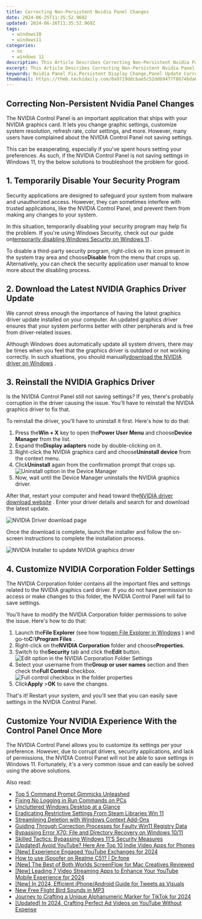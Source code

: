 ```yaml
---
title: Correcting Non-Persistent Nvidia Panel Changes
date: 2024-06-25T11:35:52.969Z
updated: 2024-06-26T11:35:52.969Z
tags:
  - windows10
  - windows11
categories:
  - os
  - windows 11
description: This Article Describes Correcting Non-Persistent Nvidia Panel Changes
excerpt: This Article Describes Correcting Non-Persistent Nvidia Panel Changes
keywords: Nvidia Panel Fix,Persistent Display Change,Panel Update Correction,Nvidia Screen Adjustment,Stable Panel Settings,Non-Persistent Adjustments,Correcting Graphics Panel
thumbnail: https://thmb.techidaily.com/0a9719ddcbae5c52ddb9477f8674bda6f7443fbaaf23c9836dcb573723ce4b8e.jpg
---
```


## Correcting Non-Persistent Nvidia Panel Changes

 The NVIDIA Control Panel is an important application that ships with your NVIDIA graphics card. It lets you change graphic settings, customize system resolution, refresh rate, color settings, and more. However, many users have complained about the NVIDIA Control Panel not saving settings.

 This can be exasperating, especially if you've spent hours setting your preferences. As such, if the NVIDIA Control Panel is not saving settings in Windows 11, try the below solutions to troubleshoot the problem for good.

## 1\. Temporarily Disable Your Security Program

 Security applications are designed to safeguard your system from malware and unauthorized access. However, they can sometimes interfere with trusted applications, like the NVIDIA Control Panel, and prevent them from making any changes to your system.

 In this situation, temporarily disabling your security program may help fix the problem. If you're using Windows Security, check out our guide on[temporarily disabling Windows Security on Windows 11](https://www.makeuseof.com/temporarily-disable-windows-security-windows-11/) .

 To disable a third-party security program, right-click on its icon present in the system tray area and choose**Disable** from the menu that crops up. Alternatively, you can check the security application user manual to know more about the disabling process.

## 2\. Download the Latest NVIDIA Graphics Driver Update

 We cannot stress enough the importance of having the latest graphics driver update installed on your computer. An updated graphics driver ensures that your system performs better with other peripherals and is free from driver-related issues.

 Although Windows does automatically update all system drivers, there may be times when you feel that the graphics driver is outdated or not working correctly. In such situations, you should manually[download the NVIDIA driver on Windows](https://www.makeuseof.com/how-update-nvidia-graphics-card-drivers-windows/) .

## 3\. Reinstall the NVIDIA Graphics Driver

 Is the NVIDIA Control Panel still not saving settings? If yes, there's probably corruption in the driver causing the issue. You'll have to reinstall the NVIDIA graphics driver to fix that.

 To reinstall the driver, you'll have to uninstall it first. Here's how to do that:

1. Press the**Win + X** key to open the**Power User Menu** and choose**Device Manager** from the list.
2. Expand the**Display adapters** node by double-clicking on it.
3. Right-click the NVIDIA graphics card and choose**Uninstall device** from the context menu.
4. Click**Uninstall** again from the confirmation prompt that crops up.  
![Uninstall option in the Device Manager](https://static1.makeuseofimages.com/wordpress/wp-content/uploads/2023/05/uninstall-option-2.jpg)
5. Now, wait until the Device Manager uninstalls the NVIDIA graphics driver.

 After that, restart your computer and head toward the[NVIDIA driver download website](https://www.nvidia.com/download/index.aspx) . Enter your driver details and search for and download the latest update.

![NVIDIA Driver download page](https://static1.makeuseofimages.com/wordpress/wp-content/uploads/2023/05/nvidia-driver-download.jpg)

 Once the download is complete, launch the installer and follow the on-screen instructions to complete the installation process.

![NVIDIA Installer to update NVIDIA graphics driver](https://static1.makeuseofimages.com/wordpress/wp-content/uploads/2023/05/nvidia-installer.jpg)

## 4\. Customize NVIDIA Corporation Folder Settings

 The NVIDIA Corporation folder contains all the important files and settings related to the NVIDIA graphics card driver. If you do not have permission to access or make changes to this folder, the NVIDIA Control Panel will fail to save settings.

 You'll have to modify the NVIDIA Corporation folder permissions to solve the issue. Here's how to do that:

1. Launch the**File Explorer** (see how to[open File Explorer in Windows](https://www.makeuseof.com/windows-open-file-explorer/) ) and go-to**C:\\Program Files** .
2. Right-click on the**NVIDIA Corporation** folder and choose**Properties.**
3. Switch to the**Security** tab and click the**Edit** button.  
![Edit option in the NVIDIA Corporation Folder Settings](https://static1.makeuseofimages.com/wordpress/wp-content/uploads/2023/05/edit-option.jpg)
4. Select your username from the**Group or user names** section and then check the**Full Control** checkbox.  
![Full control checkbox in the folder properties](https://static1.makeuseofimages.com/wordpress/wp-content/uploads/2023/05/full-control-checkbox.jpg)
5. Click**Apply** \>**OK** to save the changes.

 That's it! Restart your system, and you'll see that you can easily save settings in the NVIDIA Control Panel.

## Customize Your NVIDIA Experience With the Control Panel Once More

 The NVIDIA Control Panel allows you to customize its settings per your preference. However, due to corrupt drivers, security applications, and lack of permissions, the NVIDIA Control Panel will not be able to save settings in Windows 11\. Fortunately, it's a very common issue and can easily be solved using the above solutions.


<ins class="adsbygoogle"
     style="display:block"
     data-ad-format="autorelaxed"
     data-ad-client="ca-pub-7571918770474297"
     data-ad-slot="1223367746"></ins>



<ins class="adsbygoogle"
     style="display:block"
     data-ad-client="ca-pub-7571918770474297"
     data-ad-slot="8358498916"
     data-ad-format="auto"
     data-full-width-responsive="true"></ins>

<span class="atpl-alsoreadstyle">Also read:</span>
<div><ul>
<li><a href="https://win11.techidaily.com/top-5-command-prompt-gimmicks-unleashed/"><u>Top 5 Command Prompt Gimmicks Unleashed</u></a></li>
<li><a href="https://win11.techidaily.com/fixing-no-logging-in-run-commands-on-pcs/"><u>Fixing No Logging in Run Commands on PCs</u></a></li>
<li><a href="https://win11.techidaily.com/uncluttered-windows-desktop-at-a-glance/"><u>Uncluttered Windows Desktop at a Glance</u></a></li>
<li><a href="https://win11.techidaily.com/eradicating-restrictive-settings-from-steam-libraries-win-11/"><u>Eradicating Restrictive Settings From Steam Libraries Win 11</u></a></li>
<li><a href="https://win11.techidaily.com/streamlining-deletion-with-windows-context-add-ons/"><u>Streamlining Deletion with Windows Context Add-Ons</u></a></li>
<li><a href="https://win11.techidaily.com/guiding-through-correction-processes-for-faulty-win11-registry-data/"><u>Guiding Through Correction Processes for Faulty Win11 Registry Data</u></a></li>
<li><a href="https://win11.techidaily.com/bypassing-error-x70-file-and-directory-recovery-on-windows-1011/"><u>Bypassing Error X70: File and Directory Recovery on Windows 10/11</u></a></li>
<li><a href="https://win11.techidaily.com/skilled-tactics-bypassing-windows-11s-security-measures/"><u>Skilled Tactics: Bypassing Windows 11'S Security Measures</u></a></li>
<li><a href="https://youtube-videos.techidaily.com/updated-avoid-youtube-here-are-top-10-indie-video-apps-for-phones/"><u>[Updated] Avoid YouTube? Here Are Top 10 Indie Video Apps for Phones</u></a></li>
<li><a href="https://facebook-video-footage.techidaily.com/new-experience-engaged-youtube-exchanges-for-2024/"><u>[New] Experience Engaged YouTube Exchanges for 2024</u></a></li>
<li><a href="https://pokemon-go-android.techidaily.com/how-to-use-ispoofer-on-realme-c51-drfone-by-drfone-virtual-android/"><u>How to use iSpoofer on Realme C51? | Dr.fone</u></a></li>
<li><a href="https://screen-mirroring-recording.techidaily.com/new-the-best-of-both-worlds-screenflow-for-mac-creatives-reviewed/"><u>[New] The Best of Both Worlds  ScreenFlow for Mac Creatives Reviewed</u></a></li>
<li><a href="https://youtube-lab.techidaily.com/eading-7-video-streaming-apps-to-enhance-your-youtube-mobile-experience-for-2024/"><u>[New] Leading 7 Video Streaming Apps to Enhance Your YouTube Mobile Experience for 2024</u></a></li>
<li><a href="https://twitter-videos.techidaily.com/new-in-2024-efficient-iphoneandroid-guide-for-tweets-as-visuals/"><u>[New] In 2024, Efficient iPhone/Android Guide for Tweets as Visuals</u></a></li>
<li><a href="https://sound-optimizing.techidaily.com/new-free-flight-bird-sounds-in-mp3/"><u>New Free Flight Bird Sounds in MP3</u></a></li>
<li><a href="https://tiktok-video-recordings.techidaily.com/journey-to-crafting-a-unique-alphanumeric-marker-for-tiktok-for-2024/"><u>Journey to Crafting a Unique Alphanumeric Marker for TikTok for 2024</u></a></li>
<li><a href="https://facebook-video-footage.techidaily.com/updated-in-2024-crafting-perfect-ad-videos-on-youtube-without-expense/"><u>[Updated] In 2024, Crafting Perfect Ad Videos on YouTube Without Expense</u></a></li>
</ul></div>
